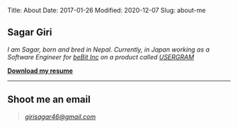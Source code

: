 Title: About
Date: 2017-01-26
Modified: 2020-12-07
Slug: about-me

Sagar Giri
------------

*I am Sagar, born and bred in Nepal. Currently, in Japan working as a Software Engineer for [beBit Inc](https://www.bebit.co.jp/) on a product called [USERGRAM](https://www.bebit.co.jp/usergram/english/)*

**[Download my resume](https://raw.githubusercontent.com/girisagar46/girisagar46/master/Resume_Sagar_Giri_2020_September.pdf)**

----

Shoot me an email
----------

> *girisagar46@gmail.com*

